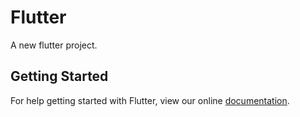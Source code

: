# Flutter

A new flutter project.

## Getting Started

For help getting started with Flutter, view our online
[documentation](http://flutter.io/).
